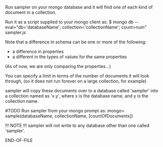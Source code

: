 Run sampler on your mongo database and it will find one of each kind of document in a collection.

Run it as a script supplied to your mongo client as:
$ mongo db --eval="db='databaseName'; collection='collectionName'; count=num" sampler.js

Note that a difference in schema can be one or more of the following:
* a difference in properties
* a different in the types of values for the same properties

(As of now, we are only comparing the properties...)

You can specify a limit in terms of the number of documents it will look through,
(so it does not run forever on a large collection, for example)

sampler will copy these documents over to a database called 'sampler' into a collection named as 'x.y',
where x is the database name, and y is the collection name.

#TODO
Run sampler from your mongo prompt as:
mongo> sample(databaseName, collectionName, [countOfDocuments])

!!! NOTE !!!
sampler will not write to any database other than one called 'sampler'.

END-OF-FILE